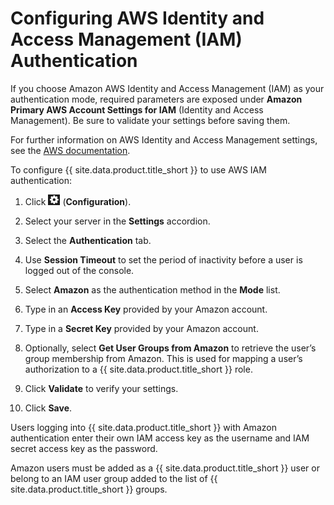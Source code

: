 # Configuring AWS Identity and Access Management (IAM) Authentication

If you choose Amazon AWS Identity and Access Management (IAM) as your
authentication mode, required parameters are exposed under **Amazon
Primary AWS Account Settings for IAM** (Identity and Access Management).
Be sure to validate your settings before saving them.

<div class="note">

For further information on AWS Identity and Access Management settings,
see the [AWS
documentation](https://docs.aws.amazon.com/IAM/latest/UserGuide/introduction.html).

</div>

To configure {{ site.data.product.title_short }} to use AWS IAM authentication:

1.  Click ![config gear](/images/config-gear.png) (**Configuration**).

2.  Select your server in the **Settings** accordion.

3.  Select the **Authentication** tab.

4.  Use **Session Timeout** to set the period of inactivity before a
    user is logged out of the console.

5.  Select **Amazon** as the authentication method in the **Mode** list.

6.  Type in an **Access Key** provided by your Amazon account.

7.  Type in a **Secret Key** provided by your Amazon account.

8.  Optionally, select **Get User Groups from Amazon** to retrieve the
    user’s group membership from Amazon. This is used for mapping a
    user’s authorization to a {{ site.data.product.title_short }} role.

9.  Click **Validate** to verify your settings.

10. Click **Save**.

Users logging into {{ site.data.product.title_short }} with Amazon authentication
enter their own IAM access key as the username and IAM secret access key
as the password.

Amazon users must be added as a {{ site.data.product.title_short }} user or belong to
an IAM user group added to the list of {{ site.data.product.title_short }} groups.
